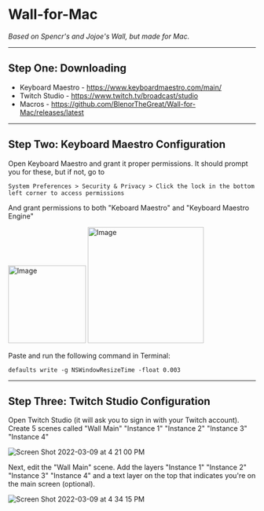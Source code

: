 # Wall-for-Mac
*Based on Spencr's and Jojoe's Wall, but made for Mac.*

-----

## Step One: Downloading

- Keyboard Maestro - https://www.keyboardmaestro.com/main/
- Twitch Studio - https://www.twitch.tv/broadcast/studio
- Macros - https://github.com/BlenorTheGreat/Wall-for-Mac/releases/latest

-----

## Step Two: Keyboard Maestro Configuration

Open Keyboard Maestro and grant it proper permissions. It should prompt you for these, but if not, go to
```
System Preferences > Security & Privacy > Click the lock in the bottom left corner to access permissions
```
And grant permissions to both "Keboard Maestro" and "Keyboard Maestro Engine"

<img width="158" alt="Image" src="https://user-images.githubusercontent.com/99914793/157535842-1be814fa-fe28-4553-9700-c4684dabc337.png">
<img width="236" alt="Image" src="https://user-images.githubusercontent.com/99914793/157535897-c8acb2c5-b21b-4549-b473-c93349c6da53.png">

Paste and run the following command in Terminal:
```
defaults write -g NSWindowResizeTime -float 0.003
```

------

## Step Three: Twitch Studio Configuration

Open Twitch Studio (it will ask you to sign in with your Twitch account). Create 5 scenes called "Wall Main" "Instance 1" "Instance 2" "Instance 3" "Instance 4" 

![Screen Shot 2022-03-09 at 4 21 00 PM](https://user-images.githubusercontent.com/99914793/157538114-8442bc2e-07f2-4f56-95c4-9162ecb2867a.png)


Next, edit the "Wall Main" scene. Add the layers "Instance 1" "Instance 2" "Instance 3" "Instance 4" and a text layer on the top that indicates you're on the main screen (optional).

![Screen Shot 2022-03-09 at 4 34 15 PM](https://user-images.githubusercontent.com/99914793/157540029-a073c935-01b3-479c-8b8f-12b874764c5b.png)
